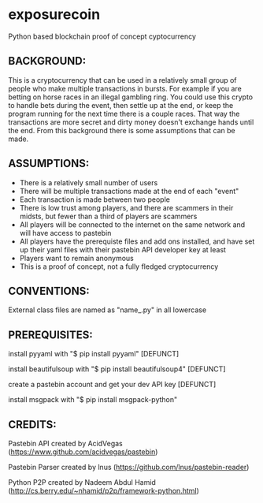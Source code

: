 # exposurecoin
Python based blockchain proof of concept cyptocurrency


## BACKGROUND:

This is a cryptocurrency that can be used in a relatively small group of people who make multiple transactions in bursts.  For example if you are betting on horse races in an illegal gambling ring.  You could use this crypto to handle bets during the event, then settle up at the end, or keep the program running for the next time there is a couple races.  That way the transactions are more secret and dirty money doesn't exchange hands until the end.  From this background there is some assumptions that can be made.


## ASSUMPTIONS:
 - There is a relatively small number of users
 - There will be multiple transactions made at the end of each "event"
 - Each transaction is made between two people
 - There is low trust among players, and there are scammers in their midsts, but fewer than a third of players are scammers
 - All players will be connected to the internet on the same network and will have access to pastebin
 - All players have the prerequiste files and add ons installed, and have set up their yaml files with their pastebin API developer key at least
 - Players want to remain anonymous
 - This is a proof of concept, not a fully fledged cryptocurrency


## CONVENTIONS:

External class files are named as "name_.py" in all lowercase


## PREREQUISITES:

install pyyaml with "$ pip install pyyaml" [DEFUNCT]

install beautifulsoup with "$ pip install beautifulsoup4" [DEFUNCT]

create a pastebin account and get your dev API key [DEFUNCT]

install msgpack with "$ pip install msgpack-python"


## CREDITS: 

Pastebin API created by AcidVegas (https://www.github.com/acidvegas/pastebin)

Pastebin Parser created by lnus (https://github.com/lnus/pastebin-reader)

Python P2P created by Nadeem Abdul Hamid (http://cs.berry.edu/~nhamid/p2p/framework-python.html)
